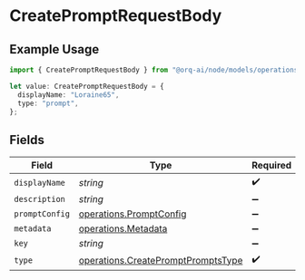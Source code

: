 # CreatePromptRequestBody

## Example Usage

```typescript
import { CreatePromptRequestBody } from "@orq-ai/node/models/operations";

let value: CreatePromptRequestBody = {
  displayName: "Loraine65",
  type: "prompt",
};
```

## Fields

| Field                                                                                    | Type                                                                                     | Required                                                                                 | Description                                                                              |
| ---------------------------------------------------------------------------------------- | ---------------------------------------------------------------------------------------- | ---------------------------------------------------------------------------------------- | ---------------------------------------------------------------------------------------- |
| `displayName`                                                                            | *string*                                                                                 | :heavy_check_mark:                                                                       | N/A                                                                                      |
| `description`                                                                            | *string*                                                                                 | :heavy_minus_sign:                                                                       | N/A                                                                                      |
| `promptConfig`                                                                           | [operations.PromptConfig](../../models/operations/promptconfig.md)                       | :heavy_minus_sign:                                                                       | N/A                                                                                      |
| `metadata`                                                                               | [operations.Metadata](../../models/operations/metadata.md)                               | :heavy_minus_sign:                                                                       | N/A                                                                                      |
| `key`                                                                                    | *string*                                                                                 | :heavy_minus_sign:                                                                       | N/A                                                                                      |
| `type`                                                                                   | [operations.CreatePromptPromptsType](../../models/operations/createpromptpromptstype.md) | :heavy_check_mark:                                                                       | N/A                                                                                      |